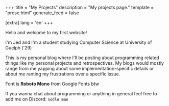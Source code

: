 +++
title = "My Projects"
description = "My projects page."
template = "prose.html"
generate_feed = false

[extra]
lang = 'en'
+++

Hello and welcome to my first website!

I'm Jed and I'm a student studying Computer Science at University of Guelph ('29)

This is my personal blog where I'll be posting about programming related things like my personal projects and retrospectives.
My blogs would mostly range from me yapping about some implementation-specific details or about me ranting my frustrations over a specific issue. 

<!---
Also if you have not noticed already I have a VTuber as profile picture. I have no shame, pride, nor any reason *not* to put my favourite VTuber.
I **love** you Shirakami Fubuki.
You are the only light in my world. <br>
<sub> (it's ok Botan I still love you too, just not as much) <sub>

The self-deprecating impostor syndrome-induced voices might be loud but the manic episode ego-boost voices are louder, we stay silly :3
!--->

Font is **Roboto Mono** from Google Fonts btw

If you wanna chat about programming or anything in general feel free to add me on Discord: ``nodle man``